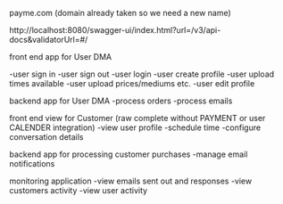 payme.com (domain already taken so we need a new name)

http://localhost:8080/swagger-ui/index.html?url=/v3/api-docs&validatorUrl=#/


front end app for User DMA

-user sign in
-user sign out
-user login
-user create profile
-user upload times available
-user upload prices/mediums etc.
-user edit profile

backend app for User DMA
-process orders
-process emails

front end view for Customer (raw complete without PAYMENT or user CALENDER integration)
-view user profile
-schedule time
-configure conversation details

backend app for processing customer purchases
-manage email notifications

monitoring application
-view emails sent out and responses
-view customers activity
-view user activity
